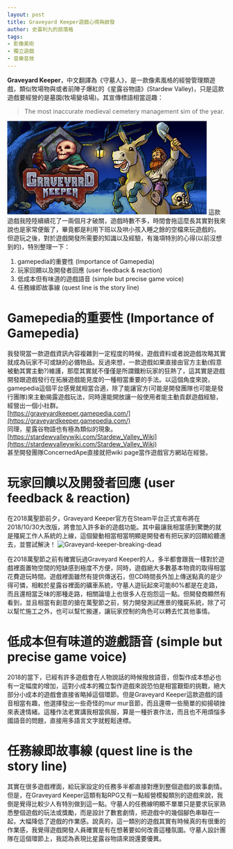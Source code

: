 ```yaml
---
layout: post
title: Graveyard Keeper遊戲心得與啟發
author: 史蛋利九的部落格
tags:
- 影像美術
- 獨立遊戲
- 音樂音效
---
```

**Graveyard Keeper**，中文翻譯為《守墓人》，是一款像素風格的經營管理類遊戲，類似牧場物與或者前陣子爆紅的《星露谷物語》(Stardew Valley)，只是這款遊戲要經營的是墓園(牧場變墳場)。其宣傳標語相當逗趣：

> The most inaccurate medieval cemetery management sim of  the year.

![Graveyard-keeper](/img/in-post/graveyard_keeper.jpg "Graveyard-Keeper")
這款遊戲我陸陸續續花了一兩個月才破關，遊戲時數不多，時間會拖這麼長其實對我來說也是家常便飯了，畢竟都是利用下班以及哄小孩入睡之餘的空檔來玩遊戲的。
但遊玩之後，對於遊戲開發所需要的知識以及經驗，有幾項特別的心得(以前沒想到的)，特別整理一下：
 
 1. gamepedia的重要性 (Importance of Gamepedia)
 2. 玩家回饋以及開發者回應 (user feedback & reaction)
 3. 低成本但有味道的遊戲語音 (simple but precise game voice)
 4. 任務線即故事線 (quest line is the story line)
 
# Gamepedia的重要性 (Importance of Gamepedia)
 
我發現當一款遊戲資訊內容複雜到一定程度的時候，遊戲資料或者說遊戲攻略其實就成為玩家不可或缺的必備物品。反過來想，一款遊戲如果直接由官方主動(假意被動其實主動?)維護，那麼其實就不僅僅是所謂鐵粉玩家的狂熱了，這其實是遊戲開發跟遊戲發行在拓展遊戲能見度的一種相當重要的手法。以這個角度來說，gamepedia這個平台感覺就相當合適，除了能讓官方(可能是開發團隊也可能是發行團隊)來主動揭露遊戲玩法，同時還能開放讓一般使用者能主動貢獻遊戲經驗，經營出一個小社群。  
[https://graveyardkeeper.gamepedia.com/](https://graveyardkeeper.gamepedia.com/)  
同理，星露谷物語也有極為類似的現象。  
[https://stardewvalleywiki.com/Stardew_Valley_Wiki](https://stardewvalleywiki.com/Stardew_Valley_Wiki)  
甚至開發團隊ConcernedApe直接就把wiki page當作遊戲官方網站在經營。  

# 玩家回饋以及開發者回應 (user feedback & reaction)
在2018萬聖節前夕，Graveyard Keeper官方在Steam平台正式宣布將在2018/10/30大改版，將會加入許多新的遊戲功能。其中最讓我相當感到驚艷的就是殭屍工作人系統的上線，這個變動相當相當明顯是開發者有把玩家的回饋給聽進去，並嘗試解決！
![Graveyard-keeper-breaking-dead](/img/in-post/breaking_dead_steam.gif "Graveyard-keeper-breaking-dead")

在2018萬聖節之前有確實玩過Graveyard Keeper的人，多半都會跟我一樣對於遊戲裡面置物空間的短缺感到極度不方便，同時，遊戲絕大多數基本物資的取得相當花費遊玩時間。遊戲裡面雖然有提供傳送石，但CD時間長外加上傳送點真的是少得可憐，相較於星露谷裡面的礦車系統，守墓人遊玩起來可能80%都是在走路，而且還相當乏味的那種走路，相關論壇上也很多人在抱怨這一點。但開發商顯然有看到，並且相當有創意的搶在萬聖節之前，努力開發測試應景的殭屍系統，除了可以幫忙施工之外，也可以幫忙搬運，讓玩家控制的角色可以轉去忙其他事情。

# 低成本但有味道的遊戲語音 (simple but precise game voice)
2018的當下，已經有許多遊戲會在人物說話的時候撥放語音，但製作成本想必也有一定幅度的增加，這對小成本的獨立製作遊戲來說恐怕是相當艱鉅的挑戰，絕大部分小成本的遊戲會直接省略掉這個環節。但是Graveyard Keeper這款遊戲的語音相當有趣，他選擇發出一些奇怪的mur mur音節，而且還帶一些簡單的抑揚頓挫來表達情緒。這種作法老實講我相當佩服，算是一種折衷作法，而且也不用煩惱多國語音的問題，直接用多語言文字就輕鬆達標。

# 任務線即故事線 (quest line is the story line)
其實在很多遊戲裡面，給玩家設定的任務多半都直接對應到整個遊戲的故事劇情。但是，在Graveyard Keeper這類有點RPG又有一點經營模擬類別的遊戲來說，我倒是覺得比較少人有特別做到這一點。守墓人的任務線明顯不單單只是要求玩家熟悉整個遊戲的玩法或獎勵，而是設計了數套劇情，把遊戲中的幾個腳色串聯在一起，大幅降低了遊戲的作業感。說真的，這一類別的遊戲其實有時候真的有很重的作業感，我覺得遊戲開發人員確實是有在想著要如何改善這種氛圍。守墓人設計團隊在這個環節上，我認為表現比星露谷物語來說還要優異。
